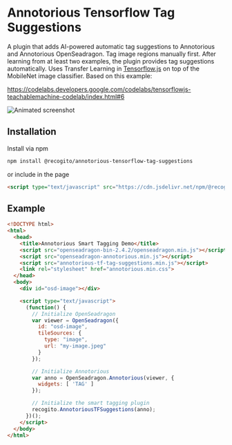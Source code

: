 # Annotorious Tensorflow Tag Suggestions

A plugin that adds AI-powered automatic tag suggestions to Annotorious and Annotorious OpenSeadragon. Tag image regions manually first. 
After learning from at least two examples, the plugin provides tag suggestions automatically. Uses Transfer Learning in 
[Tensorflow.js](https://www.tensorflow.org/js) on top of the MobileNet image classifier. Based on this example:

https://codelabs.developers.google.com/codelabs/tensorflowjs-teachablemachine-codelab/index.html#6

![Animated screenshot](https://raw.githubusercontent.com/recogito/recogito-client-plugins/main/plugins/annotorious-tensorflow-tag-suggestions/screenshot.gif)

## Installation

Install via npm 

```sh
npm install @recogito/annotorious-tensorflow-tag-suggestions
```

or include in the page

```html
<script type="text/javascript" src="https://cdn.jsdelivr.net/npm/@recogito/annotorious-tensorflow-tag-suggestions@latest/dist/annotorious-tf-tag-suggestions.min.js"></script>
```

## Example

```html
<!DOCTYPE html>
<html>
  <head>
    <title>Annotorious Smart Tagging Demo</title>
    <script src="openseadragon-bin-2.4.2/openseadragon.min.js"></script>
    <script src="openseadragon-annotorious.min.js"></script>
    <script src="annotorious-tf-tag-suggestions.min.js"></script>
    <link rel="stylesheet" href="annotorious.min.css">
  </head>
  <body>
    <div id="osd-image"></div>

    <script type="text/javascript">
      (function() {
        // Initialize OpenSeadragon
        var viewer = OpenSeadragon({
          id: "osd-image",
          tileSources: {
            type: "image",
            url: "my-image.jpeg" 
          }
        });

        // Initialize Annotorious
        var anno = OpenSeadragon.Annotorious(viewer, {
          widgets: [ 'TAG' ]
        });

        // Initialize the smart tagging plugin
        recogito.AnnotoriousTFSuggestions(anno);
      })();
    </script>
  </body>
</html>
```
